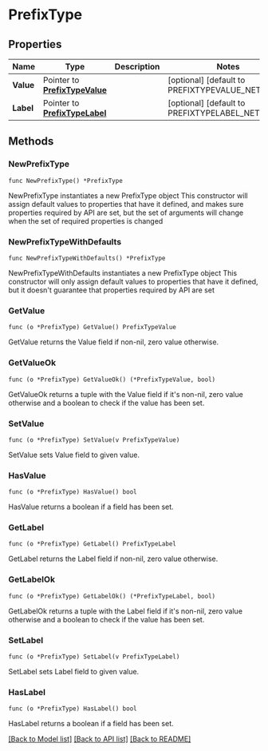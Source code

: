 # PrefixType

## Properties

Name | Type | Description | Notes
------------ | ------------- | ------------- | -------------
**Value** | Pointer to [**PrefixTypeValue**](PrefixTypeValue.md) |  | [optional] [default to PREFIXTYPEVALUE_NETWORK]
**Label** | Pointer to [**PrefixTypeLabel**](PrefixTypeLabel.md) |  | [optional] [default to PREFIXTYPELABEL_NETWORK]

## Methods

### NewPrefixType

`func NewPrefixType() *PrefixType`

NewPrefixType instantiates a new PrefixType object
This constructor will assign default values to properties that have it defined,
and makes sure properties required by API are set, but the set of arguments
will change when the set of required properties is changed

### NewPrefixTypeWithDefaults

`func NewPrefixTypeWithDefaults() *PrefixType`

NewPrefixTypeWithDefaults instantiates a new PrefixType object
This constructor will only assign default values to properties that have it defined,
but it doesn't guarantee that properties required by API are set

### GetValue

`func (o *PrefixType) GetValue() PrefixTypeValue`

GetValue returns the Value field if non-nil, zero value otherwise.

### GetValueOk

`func (o *PrefixType) GetValueOk() (*PrefixTypeValue, bool)`

GetValueOk returns a tuple with the Value field if it's non-nil, zero value otherwise
and a boolean to check if the value has been set.

### SetValue

`func (o *PrefixType) SetValue(v PrefixTypeValue)`

SetValue sets Value field to given value.

### HasValue

`func (o *PrefixType) HasValue() bool`

HasValue returns a boolean if a field has been set.

### GetLabel

`func (o *PrefixType) GetLabel() PrefixTypeLabel`

GetLabel returns the Label field if non-nil, zero value otherwise.

### GetLabelOk

`func (o *PrefixType) GetLabelOk() (*PrefixTypeLabel, bool)`

GetLabelOk returns a tuple with the Label field if it's non-nil, zero value otherwise
and a boolean to check if the value has been set.

### SetLabel

`func (o *PrefixType) SetLabel(v PrefixTypeLabel)`

SetLabel sets Label field to given value.

### HasLabel

`func (o *PrefixType) HasLabel() bool`

HasLabel returns a boolean if a field has been set.


[[Back to Model list]](../README.md#documentation-for-models) [[Back to API list]](../README.md#documentation-for-api-endpoints) [[Back to README]](../README.md)


